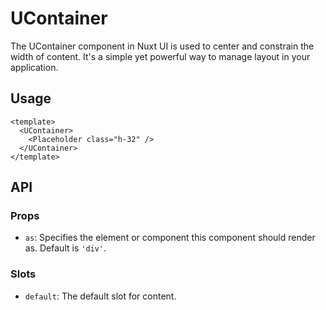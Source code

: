 # UContainer

The UContainer component in Nuxt UI is used to center and constrain the width of content. It's a simple yet powerful way to manage layout in your application.

## Usage

```vue
<template>
  <UContainer>
    <Placeholder class="h-32" />
  </UContainer>
</template>
```

## API

### Props

- `as`: Specifies the element or component this component should render as. Default is `'div'`.

### Slots

- `default`: The default slot for content.